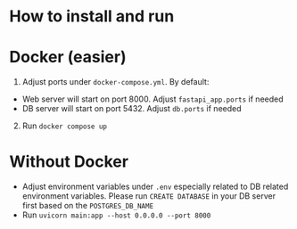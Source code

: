 # How to install and run

# Docker (easier)

1. Adjust ports under `docker-compose.yml`. By default:

- Web server will start on port 8000. Adjust `fastapi_app.ports` if needed
- DB server will start on port 5432. Adjust `db.ports` if needed

2. Run `docker compose up`

# Without Docker

- Adjust environment variables under `.env` especially related to DB related environment variables. Please run `CREATE DATABASE` in your DB server first based on the `POSTGRES_DB_NAME`
- Run `uvicorn main:app --host 0.0.0.0 --port 8000`